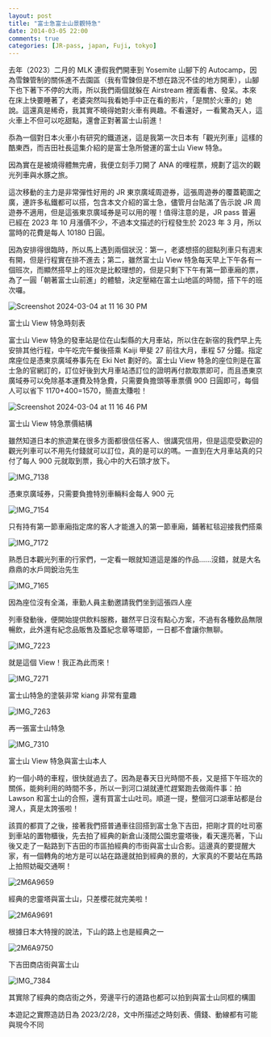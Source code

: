 ```yaml
---
layout: post
title: "富士急富士山景觀特急"
date: 2014-03-05 22:00
comments: true
categories: [JR-pass, japan, Fuji, tokyo]
---
```


去年（2023）二月的 MLK 連假我們開車到 Yosemite 山腳下的 Autocamp，因為雪鍊管制的關係進不去園區（我有雪鍊但是不想在路況不佳的地方開車），山腳下也下著下不停的大雨，所以我們兩個就躲在 Airstream 裡面看書、發呆。本來在床上快要睡著了，老婆突然叫我看她手中正在看的影片，「是關於火車的」她說。這還真是稀奇，我其實不曉得她對火車有興趣。不看還好，一看驚為天人，這火車上不但可以吃甜點，還會正對著富士山前進！

忝為一個對日本火車小有研究的鐵道迷，這是我第一次日本有「觀光列車」這樣的酷東西，而吉田社長這集介紹的是富士急所營運的富士山 View 特急。

因為實在是被燒得體無完膚，我便立刻手刀開了 ANA 的哩程票，規劃了這次的觀光列車與水豚之旅。

這次移動的主力是非常彈性好用的 JR 東京廣域周遊券，這張周遊券的覆蓋範圍之廣，連許多私鐵都可以搭，包含本文介紹的富士急，儘管月台貼滿了告示說 JR 周遊券不適用，但是這張東京廣域券是可以用的喔！值得注意的是，JR pass 普遍已經在 2023 年 10 月漲價不少，不過本文描述的行程發生於 2023 年 3 月，所以當時的花費是每人 10180 日圓。

因為安排得很臨時，所以馬上遇到兩個狀況：第一，老婆想搭的甜點列車只有週末有開，但是行程實在排不進去；第二，雖然富士山 View 特急每天早上下午各有一個班次，而顯然搭早上的班次是比較理想的，但是只剩下下午有第一節車廂的票，為了一圓「朝著富士山前進」的體驗，決定壓縮在富士山地區的時間，搭下午的班次囉。


![Screenshot 2024-03-04 at 11 16 30 PM](https://github.com/liponan/blog.ponan.li/assets/663444/8a1d63c5-2222-4a07-a8f3-d572527fbdd4)

富士山 View 特急時刻表


富士山 View 特急的發車站是位在山梨縣的大月車站，所以住在新宿的我們早上先安排其他行程，中午吃完午餐後搭乘 Kaiji 甲斐 27 前往大月，車程 57 分鐘。指定席座位是憑東京廣域券事先在 Eki Net 劃好的。富士山 View 特急的座位則是在富士急的官網訂的，訂位好後到大月車站憑訂位的證明再付款取票即可，而且憑東京廣域券可以免除基本運費及特急費，只需要負擔頭等車票價 900 日圓即可，每個人可以省下 1170+400=1570，簡直太賺啦！


![Screenshot 2024-03-04 at 11 16 46 PM](https://github.com/liponan/blog.ponan.li/assets/663444/601654a2-2461-40f5-813a-5eecf877128d)

富士山 View 特急票價結構


雖然知道日本的旅遊業在很多方面都很信任客人、很講究信用，但是這麼受歡迎的觀光列車可以不用先付錢就可以訂位，真的是可以的嗎。一直到在大月車站真的只付了每人 900 元就取到票，我心中的大石頭才放下。


![IMG_7138](https://github.com/liponan/blog.ponan.li/assets/663444/f5e922af-5c4e-4521-aa18-e489a49b7d02)

憑東京廣域券，只需要負擔特別車輛料金每人 900 元


![IMG_7154](https://github.com/liponan/blog.ponan.li/assets/663444/d8c3e46e-7987-486f-a890-a884ad8e8f40)

只有持有第一節車廂指定席的客人才能進入的第一節車廂，鋪著紅毯迎接我們搭乘


![IMG_7172](https://github.com/liponan/blog.ponan.li/assets/663444/581ee752-1afa-40f8-aea8-6c8d9cfc4f01)

熟悉日本觀光列車的行家們，一定看一眼就知道這是誰的作品......沒錯，就是大名鼎鼎的水戶岡銳治先生


![IMG_7165](https://github.com/liponan/blog.ponan.li/assets/663444/5793e3c7-d5b0-4214-a317-25d168d0ad20)


因為座位沒有全滿，車勤人員主動邀請我們坐到這張四人座

列車發動後，便開始提供飲料服務，雖然平日沒有點心方案，不過有各種飲品無限暢飲，此外還有紀念品販售及蓋紀念章等環節，一日都不會讓你無聊。


![IMG_7223](https://github.com/liponan/blog.ponan.li/assets/663444/8aaf0017-872b-485b-a227-26b7f13d911b)

就是這個 View！我正為此而來！


![IMG_7271](https://github.com/liponan/blog.ponan.li/assets/663444/a2d5a5a5-834f-48b2-97a2-9a8c652de028)

富士山特急的塗裝非常 kiang 非常有童趣


![IMG_7263](https://github.com/liponan/blog.ponan.li/assets/663444/e822c5a4-96f8-4aa8-aafa-9cd09dfd7fc8)

再一張富士山特急


![IMG_7310](https://github.com/liponan/blog.ponan.li/assets/663444/59b47521-0e29-4708-bda6-11e9b4c6d3e1)

富士山 View 特急與富士山本人


約一個小時的車程，很快就過去了。因為是春天日光時間不長，又是搭下午班次的關係，能夠利用的時間不多，所以一到河口湖就連忙趕緊跑去做兩件事：拍 Lawson 和富士山的合照，還有買富士山吐司。順道一提，整個河口湖車站都是台灣人，真是太誇張啦！

該買的都買了之後，接著我們搭普通車往回搭到富士急下吉田，把剛才買的吐司塞到車站的置物櫃後，先去拍了經典的新倉山淺間公園忠靈塔後，看天還亮著，下山後又走了一點路到下吉田的市區拍經典的市街與富士山合影。這邊真的要提醒大家，有一個轉角的地方是可以站在路邊就拍到經典的景的，大家真的不要站在馬路上拍照妨礙交通啊！


![2M6A9659](https://github.com/liponan/blog.ponan.li/assets/663444/934b7ab8-2079-45b9-827c-d49451d4066b)

經典的忠靈塔與富士山，只差櫻花就完美啦！


![2M6A9691](https://github.com/liponan/blog.ponan.li/assets/663444/3a5253d8-0703-4bbd-b784-1116fcf67964)

根據日本大特搜的說法，下山的路上也是經典之一


![2M6A9750](https://github.com/liponan/blog.ponan.li/assets/663444/7959c7e8-f34c-4177-b348-12598f912862)

下吉田商店街與富士山


![IMG_7384](https://github.com/liponan/blog.ponan.li/assets/663444/088e61b0-b6b9-4795-9d42-4fb8cbb99d66)

其實除了經典的商店街之外，旁邊平行的道路也都可以拍到與富士山同框的構圖


本遊記之實際造訪日為 2023/2/28，文中所描述之時刻表、價錢、動線都有可能與現今不同

